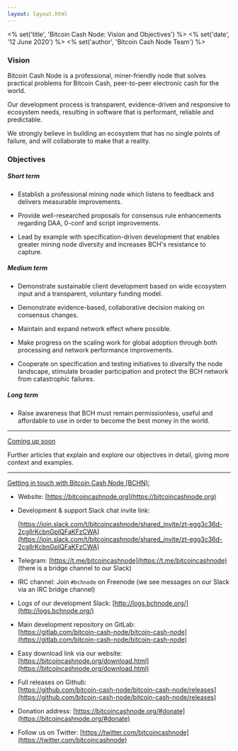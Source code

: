 ```yaml
---
layout: layout.html
---
```


<% set('title', 'Bitcoin Cash Node: Vision and Objectives') %>
<% set('date', '12 June 2020') %>
<% set('author', 'Bitcoin Cash Node Team') %>

### Vision

Bitcoin Cash Node is a professional, miner-friendly node that solves practical problems for Bitcoin Cash, peer-to-peer electronic cash for the world.

Our development process is transparent, evidence-driven and responsive to ecosystem needs, resulting in software that is performant, reliable and predictable.

We strongly believe in building an ecosystem that has no single points of failure, and will collaborate to make that a reality.

### Objectives

##### Short term

*   Establish a professional mining node which listens to feedback and delivers measurable improvements.

*   Provide well-researched proposals for consensus rule enhancements regarding DAA, 0-conf and script improvements.

*   Lead by example with specification-driven development that enables greater mining node diversity and increases BCH's resistance to capture.

##### Medium term

*   Demonstrate sustainable client development based on wide ecosystem input and a transparent, voluntary funding model.

*   Demonstrate evidence-based, collaborative decision making on consensus changes.

*   Maintain and expand network effect where possible.

*   Make progress on the scaling work for global adoption through both processing and network performance improvements.

*   Cooperate on specification and testing initiatives to diversify the node landscape, stimulate broader participation and protect the BCH network from catastrophic failures.

##### Long term

*   Raise awareness that BCH must remain permissionless, useful and affordable to use in order to become the best money in the world.

* * *

<u>Coming up soon</u>

Further articles that explain and explore our objectives in detail, giving more context and examples.

* * *

<u>Getting in touch with Bitcoin Cash Node (BCHN):</u>

*   Website: [https://bitcoincashnode.org](https://bitcoincashnode.org)

*   Development & support Slack chat invite link:

    [https://join.slack.com/t/bitcoincashnode/shared_invite/zt-egg3c36d-2cglIrKcbnGpIQFaKFzCWA](https://join.slack.com/t/bitcoincashnode/shared_invite/zt-egg3c36d-2cglIrKcbnGpIQFaKFzCWA)

*   Telegram: [https://t.me/bitcoincashnode](https://t.me/bitcoincashnode) (there is a bridge channel to our Slack)

*   IRC channel: Join `#bchnode` on Freenode (we see messages on our Slack via an IRC bridge channel)

*   Logs of our development Slack: [http://logs.bchnode.org/](http://logs.bchnode.org/)

*   Main development repository on GitLab:  
    [https://gitlab.com/bitcoin-cash-node/bitcoin-cash-node](https://gitlab.com/bitcoin-cash-node/bitcoin-cash-node)

*   Easy download link via our website:  
    [https://bitcoincashnode.org/download.html](https://bitcoincashnode.org/download.html)

*   Full releases on Github:  
    [https://github.com/bitcoin-cash-node/bitcoin-cash-node/releases](https://github.com/bitcoin-cash-node/bitcoin-cash-node/releases)

*   Donation address: [https://bitcoincashnode.org/#donate](https://bitcoincashnode.org/#donate)

*   Follow us on Twitter: [https://twitter.com/bitcoincashnode](https://twitter.com/bitcoincashnode)
